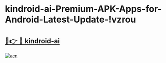 # kindroid-ai-Premium-APK-Apps-for-Android-Latest-Update-!vzrou

# <h2><a href="https://n64fe8.esa.edu.pl?title=kindroid-ai&ref=vzrou">🔗👉 🔴 kindroid-ai</a></h2>

[![acn](https://github.com/user-attachments/assets/0f9c940e-d8b0-45ae-aac7-cd30a18b3e1c)](https://n64fe8.esa.edu.pl?title=kindroid-ai&ref=vzrou)


